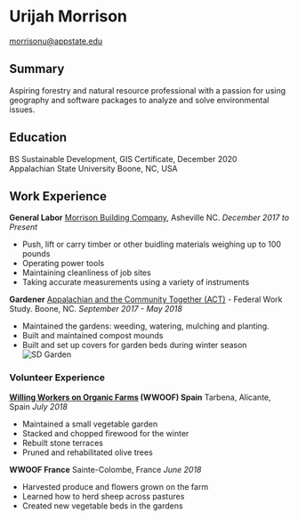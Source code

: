 # Urijah Morrison
morrisonu@appstate.edu

## Summary

Aspiring forestry and natural resource professional with a passion for using geography and software packages to analyze and solve environmental issues.

## Education

BS Sustainable Development, GIS Certificate, December 2020  
Appalachian State University
Boone, NC, USA

## Work Experience

**General Labor**
[Morrison Building Company](https://www.tfguild.org/companies/morrison-building-company), Asheville NC.
*December 2017 to Present*
* Push, lift or carry timber or other buidling materials weighing up to 100 pounds
* Operating power tools
* Maintaining cleanliness of job sites
* Taking accurate measurements using a variety of instruments



**Gardener**
[Appalachian and the Community Together (ACT)](https://act.appstate.edu) - Federal Work Study. Boone, NC.
_September 2017 - May 2018_
* Maintained the gardens: weeding, watering, mulching and planting.
* Built and maintained compost mounds
* Built and set up covers for garden beds during winter season
![SD Garden](https://sustain.appstate.edu/events/_images/garden-open-house17.jpg)

### Volunteer Experience

**[Willing Workers on Organic Farms](https://wwoof.net) (WWOOF) Spain**
Tarbena, Alicante, Spain
_July 2018_
* Maintained a small vegetable garden
* Stacked and chopped firewood for the winter
* Rebuilt stone terraces
* Pruned and rehabilitated olive trees

**WWOOF France**
Sainte-Colombe, France
_June 2018_
* Harvested produce and flowers grown on the farm
* Learned how to herd sheep across pastures
* Created new vegetable beds in the gardens
